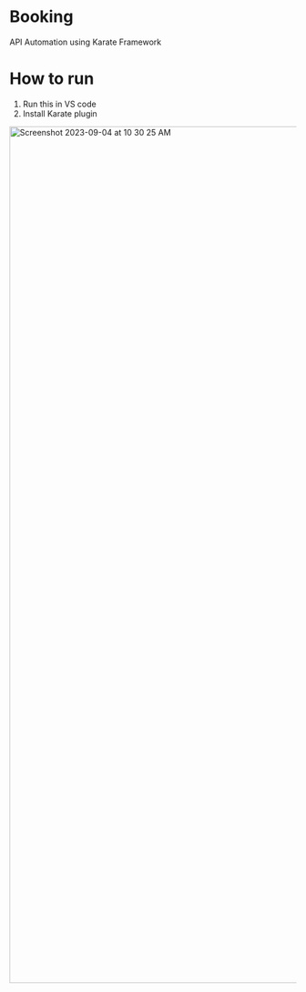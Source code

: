 # Booking
API Automation using Karate Framework
# How to run
1. Run this in VS code
2. Install Karate plugin
   
<img width="1506" alt="Screenshot 2023-09-04 at 10 30 25 AM" src="https://github.com/dk241294/Booking/assets/98147042/ad92ae13-8dc9-4c80-b6f4-89dcc974798e">
